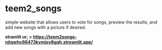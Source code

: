 # teem2_songs
simple website that allows users to vote for songs, preview the results, and add new songs with a picture if desired.

**stramlit ur; = https://teem2songs-njtqwhc66473kvmjsy8gqh.streamlit.app/**
